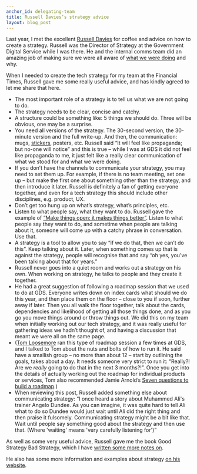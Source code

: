 ```yaml
---
anchor_id: delegating-team
title: Russell Davies’s strategy advice
layout: blog_post
---
```


Last year, I met the excellent [Russell Davies](http://www.russelldavies.com/index.html) for coffee and advice on how to create a strategy. Russell was the Director of Strategy at the Government Digital Service while I was there. He and the internal comms team did an amazing job of making sure we were all aware of [what we were doing](https://mikebracken.com/blog/the-strategy-is-delivery-again/) and why.

When I needed to create the tech strategy for my team at the Financial Times, Russell gave me some really useful advice, and has kindly agreed to let me share that here.

- The most important role of a strategy is to tell us what we are not going to do.
- The strategy needs to be clear, concise and catchy.
- A structure could be something like: 5 things we should do. Three will be obvious, one may be a surprise.
- You need all versions of the strategy. The 30-second version, the 30-minute version and the full write-up. And then, the communication: mugs, [stickers](https://www.flickr.com/photos/benterrett/11209009683), posters, etc. Russell said “It will feel like propaganda; but no-one will notice” and this is true – while I was at GDS it did not feel like propaganda to me, it just felt like a really clear communication of what we stood for and what we were doing.
- If you don’t have the channels to communicate your strategy, you may need to set them up. For example, if there is no team meeting, set one up – but make the first one about something other than the strategy, and then introduce it later. Russell is definitely a fan of getting everyone together, and even for a tech strategy this should include other disciplines, e.g. product, UX.
- Don’t get too hung up on what’s strategy, what’s principles, etc.
- Listen to what people say, what they want to do. Russell gave the example of [“Make things open: it makes things better”](https://www.gov.uk/guidance/government-design-principles#make-things-open-it-makes-things-better). Listen to what people say they want to do, and sometime when people are talking about it, someone will come up with a catchy phrase in conversation. Use that.
- A strategy is a tool to allow you to say “if we do that, then we can’t do this”. Keep talking about it. Later, when something comes up that is against the strategy, people will recognise that and say “oh yes, you’ve been talking about that for years.”
- Russell never goes into a quiet room and works out a strategy on his own. When working on strategy, he talks to people and they create it together.
- He had a great suggestion of following a roadmap session that we used to do at GDS. Everyone writes down on index cards what should we do this year, and then place them on the floor – close to you if soon, further away if later. Then you all walk the floor together, talk about the cards, dependencies and likelihood of getting all those things done, and as you go you move things around or throw things out. We did this on my team when initially working out our tech strategy, and it was really useful for gathering ideas we hadn’t thought of, and having a discussion that meant we were all on the same page.
- ([Tom Loosemore](https://twitter.com/tomskitomski) ran this type of roadmap session a few times at GDS, and I talked to Tom about the nuts and bolts of how to run it. He said have a smallish group – no more than about 12 – start by outlining the goals, takes about a day. It needs someone very strict to run it: “Really?! Are we *really* going to do that in the next 3 months?!”. Once you get into the details of actually working out the roadmap for individual products or services, Tom also recommended Jamie Arnold’s [Seven questions to build a roadmap](https://www.jamiearnold.com/blog/2014/07/22/seven-questions-to-build-a-roadmap).)
- When reviewing this post, Russell added something else about communicating strategy: “I once heard a story about Muhammed Ali's trainer Angelo Dundee. As you can imagine, it was quite hard to tell Ali what to do so Dundee would just wait until Ali did the right thing and then praise it fulsomely. Communicating strategy might be a bit like that. Wait until people say something good about the strategy and then use that. (Where 'waiting' means 'very carefully listening for')”

As well as some very useful advice, Russell gave me the book Good Strategy Bad Strategy, which I have [written some more notes on](https://www.annashipman.co.uk/jfdi/good-strategy-bad-strategy.html).

He also has some more information and examples about strategy [on his website](http://www.russelldavies.com/strategy.html).
